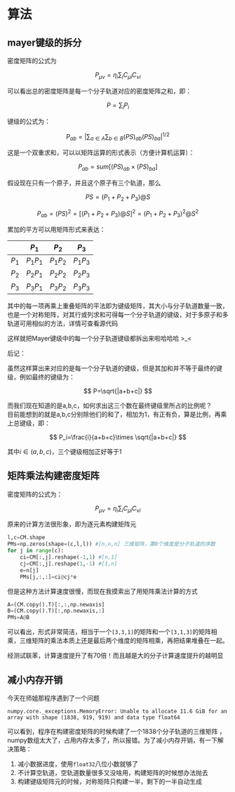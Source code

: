 # 算法
## mayer键级的拆分
密度矩阵的公式为

$$
P_{\mu \nu }=\eta_i \sum _{i}C_{\mu i}C_{\nu i}
$$

可以看出总的密度矩阵是每一个分子轨道对应的密度矩阵之和，即：

$$
P=\sum _{i}P_i
$$

键级的公式为：

$$
P_{ab}=|\sum_{a \in A}\sum_{b \in B}(PS)_{ab}(PS)_{ba}|^{1/2}
$$

这是一个双重求和，可以以矩阵运算的形式表示（方便计算机运算）：

$$
P_{ab}=sum[(PS)_{ab}\times (PS)_{ba}]
$$

假设现在只有一个原子，并且这个原子有三个轨道，那么

$$
PS=(P_1+P_2+P_3)@S
$$

$$
P_{ab}=(PS)^2=[(P_1+P_2+P_3)@S]^2=(P_1+P_2+P_3)^2@S^2
$$

累加的平方可以用矩阵形式来表达：

| | $P_1$ | $P_2$ | $P_3$ |
| ----  | --------- | --------- | --------- |
| $P_1$ | $P_{1}P_{1}$ | $P_{1}P_{2}$ | $P_{1}P_{3}$ |
| $P_2$ | $P_{2}P_{1}$ | $P_{2}P_{2}$ | $P_{2}P_{3}$ |
| $P_3$ | $P_{3}P_{1}$ | $P_{3}P_{2}$ | $P_{3}P_{3}$ |

其中的每一项再乘上重叠矩阵的平法即为键级矩阵，其大小与分子轨道数量一致，也是一个对称矩阵，对其行或列求和可得每一个分子轨道的键级，对于多原子和多轨道可用相似的方法，详情可查看源代码

这样就把Mayer键级中的每一个分子轨道键级都拆出来啦哈哈哈 >_<

后记：

虽然这样算出来对应的是每一个分子轨道的键级，但是其加和并不等于最终的键级，例如最终的键级为：

$$
P=\sqrt{|a+b+c|}
$$

而我们现在知道的是a,b,c，如何求出这三个数在最终键级里所占的比例呢？  
目前能想到的就是a,b,c分别除他们的和了，相加为1，有正有负，算是比例，再乘上总键级，即：

$$
P_i=\frac{i}{a+b+c}\times \sqrt{|a+b+c|}
$$

其中$i\in (a,b,c)$，三个键级相加正好等于1

## 矩阵乘法构建密度矩阵
密度矩阵的公式为：

$$
P_{\mu \nu }=\eta_i \sum _{i}C_{\mu i}C_{\nu i}
$$

原来的计算方法很形象，即为逐元素构建矩阵元
```python
l,c=CM.shape
PMs=np.zeros(shape=(c,l,l)) #[n,n,n] 三维矩阵，第0个维度是分子轨道的序数
for j in range(c):
    ci=CM[:,j].reshape(-1,1) #[n,1]
    cj=CM[:,j].reshape(1,-1) #[1,n]
    e=n[j]
    PMs[j,:,:]=ci@cj*e
```
但是这种方法计算速度很慢，而现在我摸索出了用矩阵乘法计算的方式
```python
A=(CM.copy().T)[:,:,np.newaxis]
B=(CM.copy().T)[:,np.newaxis,:]
PMs=A@B
```
可以看出，形式非常简洁，相当于一个`[3,3,1]`的矩阵和一个`[3,1,3]`的矩阵相乘，三维矩阵的乘法本质上还是最后两个维度的矩阵相乘，再把结果堆叠在一起。

经测试联苯，计算速度提升了有70倍！而且越是大的分子计算速度提升的越明显

## 减小内存开销
今天在师姐那程序遇到了一个问题
```shell
numpy.core._exceptions.MemoryError: Unable to allocate 11.6 GiB for an array with shape (1838, 919, 919) and data type float64
```
可以看到，程序在构建密度矩阵的时候构建了一个1838个分子轨道的三维矩阵
，numpy数组太大了，占用内存太多了，所以报错。为了减小内存开销，有一下解决策略：  
1. 减小数据进度，使用`float32`八位小数就够了
2. 不计算空轨道，空轨道数量很多又没啥用，构建矩阵的时候想办法抛去
3. 构建键级矩阵元的时候，对称矩阵只构建一半，剩下的一半自动生成